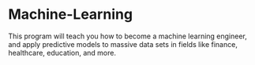 # Machine-Learning
This program will teach you how to become a machine learning engineer, and apply predictive models to massive data sets in fields like 
finance, healthcare, education, and more.
